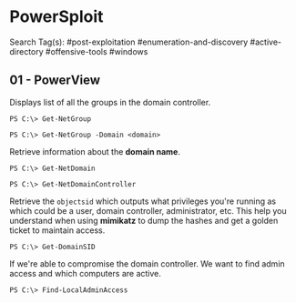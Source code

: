 # PowerSploit

Search Tag(s): #post-exploitation #enumeration-and-discovery #active-directory #offensive-tools #windows

## 01 - PowerView

Displays list of all the groups in the domain controller.

```
PS C:\> Get-NetGroup

PS C:\> Get-NetGroup -Domain <domain>
```

Retrieve information about the **domain name**.

```
PS C:\> Get-NetDomain

PS C:\> Get-NetDomainController
```

Retrieve the `objectsid` which outputs what privileges you're running as which could be a user, domain controller, administrator, etc. This help you understand when using **mimikatz** to dump the hashes and get a golden ticket to maintain access.

```
PS C:\> Get-DomainSID
```

If we're able to compromise the domain controller. We want to find admin access and which computers are active.

```
PS C:\> Find-LocalAdminAccess
```